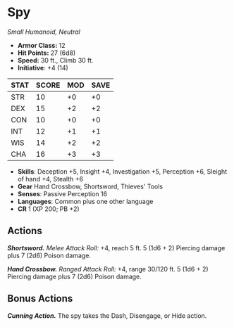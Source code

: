 # Spy

*Small Humanoid, Neutral*

- **Armor Class:** 12
- **Hit Points:** 27 (6d8)
- **Speed:** 30 ft., Climb 30 ft.
- **Initiative**: +4 (14)

|STAT|SCORE|MOD|SAVE|
| --- | --- | --- | ---- |
| STR | 10 | +0 | +0 |
| DEX | 15 | +2 | +2 |
| CON | 10 | +0 | +0 |
| INT | 12 | +1 | +1 |
| WIS | 14 | +2 | +2 |
| CHA | 16 | +3 | +3 |

- **Skills**: Deception +5, Insight +4, Investigation +5, Perception +6, Sleight of hand +4, Stealth +6
- **Gear** Hand Crossbow, Shortsword, Thieves' Tools
- **Senses**: Passive Perception 16
- **Languages**: Common plus one other language
- **CR** 1 (XP 200; PB +2)

## Actions

***Shortsword.*** *Melee Attack Roll:* +4, reach 5 ft. 5 (1d6 + 2) Piercing damage plus 7 (2d6) Poison damage.

***Hand Crossbow.*** *Ranged Attack Roll:* +4, range 30/120 ft. 5 (1d6 + 2) Piercing damage plus 7 (2d6) Poison damage.


## Bonus Actions

***Cunning Action.*** The spy takes the Dash, Disengage, or Hide action.

